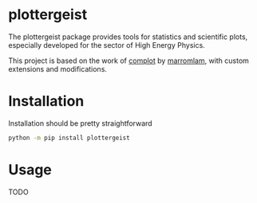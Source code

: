 # plottergeist


The plottergeist package provides tools for statistics and scientific plots, especially developed for the sector of High Energy Physics.


This project is based on the work of [complot](https://github.com/marromlam/complot) by [marromlam](https://github.com/marromlam), with custom extensions and modifications.

# Installation

Installation should be pretty straightforward
```bash
python -m pip install plottergeist
```

# Usage
TODO
